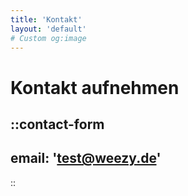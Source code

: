 ```yaml
---
title: 'Kontakt'
layout: 'default'
# Custom og:image
---
```


# Kontakt aufnehmen

::contact-form
---
email: 'test@weezy.de'
---
::
